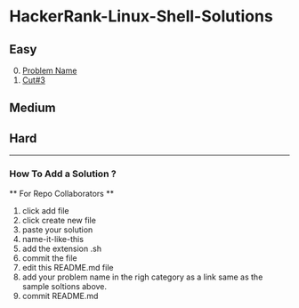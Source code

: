 # HackerRank-Linux-Shell-Solutions

## Easy

0. [Problem Name](sample-solution.sh)
1. [Cut#3](Cut%233.sh)

## Medium


## Hard



________________________________________________________________________________________

### How To Add a Solution ?
** For Repo Collaborators **

1. click add file
2. click create new file
3. paste your solution
4. name-it-like-this
5. add the extension .sh 
6. commit the file
7. edit this README.md file
8. add your problem name in the righ category as a link same as the sample soltions above.
9. commit README.md
